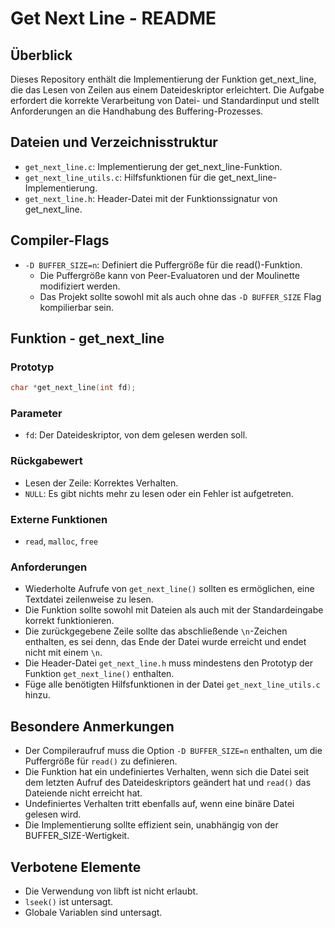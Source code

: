 # Get Next Line - README

## Überblick

Dieses Repository enthält die Implementierung der Funktion get_next_line, die das Lesen von Zeilen aus einem Dateideskriptor erleichtert. Die Aufgabe erfordert die korrekte Verarbeitung von Datei- und Standardinput und stellt Anforderungen an die Handhabung des Buffering-Prozesses.

## Dateien und Verzeichnisstruktur

- `get_next_line.c`: Implementierung der get_next_line-Funktion.
- `get_next_line_utils.c`: Hilfsfunktionen für die get_next_line-Implementierung.
- `get_next_line.h`: Header-Datei mit der Funktionssignatur von get_next_line.

## Compiler-Flags

- `-D BUFFER_SIZE=n`: Definiert die Puffergröße für die read()-Funktion.
  - Die Puffergröße kann von Peer-Evaluatoren und der Moulinette modifiziert werden.
  - Das Projekt sollte sowohl mit als auch ohne das `-D BUFFER_SIZE` Flag kompilierbar sein.

## Funktion - get_next_line

### Prototyp

```c
char *get_next_line(int fd);
```

### Parameter

- `fd`: Der Dateideskriptor, von dem gelesen werden soll.

### Rückgabewert

- Lesen der Zeile: Korrektes Verhalten.
- `NULL`: Es gibt nichts mehr zu lesen oder ein Fehler ist aufgetreten.

### Externe Funktionen

- `read`, `malloc`, `free`

### Anforderungen

- Wiederholte Aufrufe von `get_next_line()` sollten es ermöglichen, eine Textdatei zeilenweise zu lesen.
- Die Funktion sollte sowohl mit Dateien als auch mit der Standardeingabe korrekt funktionieren.
- Die zurückgegebene Zeile sollte das abschließende `\n`-Zeichen enthalten, es sei denn, das Ende der Datei wurde erreicht und endet nicht mit einem `\n`.
- Die Header-Datei `get_next_line.h` muss mindestens den Prototyp der Funktion `get_next_line()` enthalten.
- Füge alle benötigten Hilfsfunktionen in der Datei `get_next_line_utils.c` hinzu.

## Besondere Anmerkungen

- Der Compileraufruf muss die Option `-D BUFFER_SIZE=n` enthalten, um die Puffergröße für `read()` zu definieren.
- Die Funktion hat ein undefiniertes Verhalten, wenn sich die Datei seit dem letzten Aufruf des Dateideskriptors geändert hat und `read()` das Dateiende nicht erreicht hat.
- Undefiniertes Verhalten tritt ebenfalls auf, wenn eine binäre Datei gelesen wird.
- Die Implementierung sollte effizient sein, unabhängig von der BUFFER_SIZE-Wertigkeit.

## Verbotene Elemente

- Die Verwendung von libft ist nicht erlaubt.
- `lseek()` ist untersagt.
- Globale Variablen sind untersagt.
